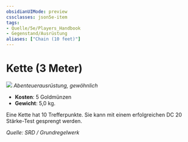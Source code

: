 ```yaml
---
obsidianUIMode: preview
cssclasses: json5e-item
tags:
- Quelle/5e/Players_Handbook
- Gegenstand/Ausrüstung
aliases: ["Chain (10 feet)"]
---
```

# Kette (3 Meter)
![](../../../99%20-%20Setup/Files/Bildersammlung/Symbolik/Gegenstände.webp#token)
*Abenteuerausrüstung, gewöhnlich*

- **Kosten**: 5 Goldmünzen
- **Gewicht**: 5,0 kg.

Eine Kette hat 10 Trefferpunkte. Sie kann mit einem erfolgreichen DC 20 Stärke-Test gesprengt werden.

*Quelle: SRD / Grundregelwerk*